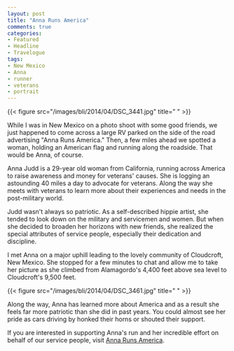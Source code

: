 ```yaml
---
layout: post
title: "Anna Runs America"
comments: true
categories:
- Featured
- Headline
- Travelogue
tags:
- New Mexico
- Anna
- runner
- veterans
- portrait
---
```


{{< figure src="/images/bli/2014/04/DSC_3441.jpg" title="  " >}}

While I was in New Mexico on a photo shoot with some good friends, we just happened to come across a large RV parked on the side of the road advertising "Anna Runs America." Then, a few miles ahead we spotted a woman, holding an American flag and running along the roadside. That would be Anna, of course. 

<!--more-->

Anna Judd is a 29-year old woman from California, running across America to raise awareness and money for veterans' causes. She is logging an astounding 40 miles a day to advocate for veterans. Along the way she meets with veterans to learn more about their experiences and needs in the post-military world. 

Judd wasn't always so patriotic. As a self-described hippie artist, she tended to look down on the military and servicemen and women. But when she decided to broaden her horizons with new friends, she realized the special attributes of service people, especially their dedication and discipline. 

I met Anna on a major uphill leading to the lovely community of Cloudcroft, New Mexico. She stopped for a few minutes to chat and allow me to take her picture as she climbed from Alamagordo's 4,400 feet above sea level to Cloudcroft's 9,500 feet. 

{{< figure src="/images/bli/2014/04/DSC_3461.jpg" title="  " >}}

Along the way, Anna has learned more about America and as a result she feels far more patriotic than she did in past years. You could almost see her pride as cars driving by honked their horns or shouted their support. 

If you are interested in supporting Anna's run and her incredible effort on behalf of our service people, visit [Anna Runs America](www.anarunsamerica.com). 